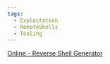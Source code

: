 ```yaml
---
tags:
  - Exploitation
  - RemoteShells
  - Tooling
---
```


[Online - Reverse Shell Generator](https://www.revshells.com/)